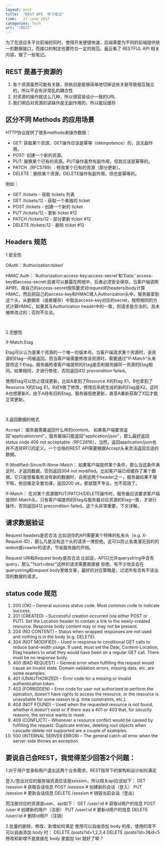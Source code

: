 ```yaml
---
layout: post
title:  "REST API  学习笔记"
time:   27 june 2017
categories: Tech
url: "/REST"
---
```

为了在适应多平台前端的同时，使得开发便捷快速，后端需要为不同的前端提供统一的数据接口，而接口的制定也要符合一定的规范。最近看了 RESTFUL API 相关内容，做了一些笔记。

## REST 是基于资源的
1. 各个资源虽然可能有关联，但依旧是能够简单地切掉这些关联导致相互独立的，所以不会有非常乱的耦合性
2. 对资源的操作就这么几种，所以很容易设计一致的URL
3. 我们明白对资源的读操作是无副作用的，所以能玩缓存

## 区分不同 Methods 的应用场景
HTTP协议提供了很多methods来操作数据：
* GET: 获取某个资源，GET操作应该是幂等（idempotence）的，且无副作用。
* POST: 创建一个新的资源。
* PUT: 替换某个已有的资源。PUT操作虽然有副作用，但其应该是幂等的。
* PATCH（RFC5789）: 修改某个已有的资源（部分更新）。
* DELETE：删除某个资源。DELETE操作有副作用，但也是幂等的。

例如：
* GET /tickets - 获取 tickets 列表
* GET /tickets/12 - 获取一个单独的 ticket
* POST /tickets - 创建一个新的 ticket
* PUT /tickets/12 - 更新 ticket #12
* PATCH /tickets/12 - 部分更新 ticket #12
* DELETE /tickets/12 - 删除 ticket #12

## Headers 规范
1.安全性

OAuth：‘Authorization:token’

HMAC Auth：
‘Authorization:access-key:access-secret’和‘Data:’
access-key和access-secret:前者可以暴露在网络中，后者必须安全保存。当客户端调用API时，用自己的access-secret按照要求对request的headers/body计算HMAC，然后把自己的access-key和HMAC填入Authorization头中。服务器拿到这个头，从数据库（或者缓存）中取出access-key对应的secret，按照相同的方式计算HMAC，如果其与Authorization header中的一致，则请求是合法的，且未被修改过的；否则不合法。

&nbsp;

2.完整性

if-Match:Etag

Etag可以认为是某个资源的一个唯一的版本号。当客户端请求某个资源时，该资源的Etag一同被返回，而当客户端需要修改该资源时，需要通过"If-Match"头来提供这个Etag。服务器检查客户端提供的Etag是否和服务器同一资源的Etag相同，如果相同，才进行修改，否则返回412 precondition failed。

使用Etag可以防止错误更新。比如A拿到了Resource X的Etag X1，B也拿到了Resource X的Etag X1。B对X做了修改，修改后系统生成的新的Etag是X2。这时A也想更新X，由于A持有旧的Etag，服务器拒绝更新，直至A重新获取了X后才能正常更新。

&nbsp;

3.返回数据的格式

Accept：
    服务器需要返回什么样的content。
    如果客户端要求返回"application/xml"，服务器端只能返回"application/json"，那么最好返回status code 406 not acceptable（RFC2616），当然，返回application/json也并不违背RFC的定义。一个合格的REST API需要根据Accept头来灵活返回合适的数据。

If-Modified-Since/If-None-Match：
    如果客户端提供某个条件，那么当这条件满足时，才返回数据，否则返回304 not modified。比如客户端已经缓存了某个数据，它只是想看看有没有新的数据时，会用这两个header之一，服务器如果不理不睬，依旧做足全套功课，返回200 ok，那就既不专业，也不高效了。

If-Match：
    在对某个资源做PUT/PATCH/DELETE操作时，服务器应该要求客户端提供If-Match头，只有客户端提供的Etag与服务器对应资源的Etag一致，才进行操作，否则返回412 precondition failed。这个头非常重要，下文详解。


## 请求数据验证
Request headers是否合法
    比如说你的API需要某个特殊的私有头（e.g. X-Request-ID），那么凡是没有这个头的请求一律拒绝。这可以防止各类漫无目的的webot或crawler的请求，节省服务器的开销。

Request URI和Request body是否合法
    比如说，API只允许querystring中含有query，那么"?sort=desc"这样的请求需要直接被    拒绝。有不少攻击会在querystring和request body里做文章，最好的对应策略是，过滤所有含有不该出现的数据的请求。


## status code 规范
1. 200 (OK) – General success status code. Most common code to indicate success.
2. 201 (CREATED) – Successful creation occurred (via either POST or PUT). Set the Location header to contain a link to the newly-created resource. Response body content may or may not be present.
3. 204 (NO CONTENT) – Status when wrapped responses are not used and nothing is in the body (e.g. DELETE).
4. 304 (NOT MODIFIED) – Used in response to conditional GET calls to reduce band-width usage. If used, must set the Date, Content-Location, Etag headers to what they would have been on a regular GET call. There must be no response body.
5. 400 (BAD REQUEST) – General error when fulfilling the request would cause an invalid state. Domain validation errors, missing data, etc. are some examples.
6. 401 (UNAUTHORIZED) – Error code for a missing or invalid authentication token.
7. 403 (FORBIDDEN) – Error code for user not authorized to perform the operation, doesn't have rights to access the resource, or the resource is unavailable for some reason (e.g. time constraints, etc.).
8. 404 (NOT FOUND) – Used when the requested resource is not found, whether it doesn't exist or if there was a 401 or 403 that, for security reasons, the service wants to mask.
9. 409 (CONFLICT) – Whenever a resource conflict would be caused by fulfilling the request. Duplicate entries, deleting root objects when cascade-delete not supported are a couple of examples.
10.  500 (INTERNAL SERVER ERROR) – The general catch-all error when the server-side throws an exception.

## 要说自己会REST，我觉得至少回答2个问题：
1.对于用户登录和用户退出这两个业务需求，REST指导下的架构和设计如何满足

登入/登出对应的服务端资源应该是session，所以相关api应该如下：
GET /session # 获取会话信息
POST /session # 创建新的会话（登入）
PUT /session # 更新会话信息
DELETE /session # 销毁当前会话（登出）

而注册对应的资源是user，api如下：
GET /user/:id # 获取id用户的信息
POST /user # 创建新的用户（注册）
PUT /user/:id # 更新id用户的信息
DELETE /user/:id # 删除id用户（注销）

2.批量的删除、修改、新增如何满足
使用可以自由添加 body 的库，使用的库不可以自由添加 body 时：
DELETE /posts?id=1,2,3,4
DELETE /posts?id>3&id<5
修改和新增不是直接在 body 里面加 list 就好了嘛？

